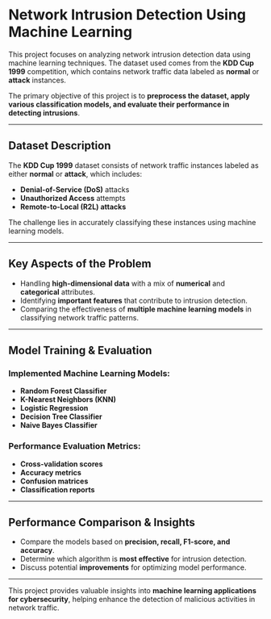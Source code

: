 # Network Intrusion Detection Using Machine Learning 

This project focuses on analyzing network intrusion detection data using machine learning techniques. The dataset used comes from the **KDD Cup 1999** competition, which contains network traffic data labeled as **normal** or **attack** instances.  

The primary objective of this project is to **preprocess the dataset, apply various classification models, and evaluate their performance in detecting intrusions**.  

---

## Dataset Description  

The **KDD Cup 1999** dataset consists of network traffic instances labeled as either **normal** or **attack**, which includes:  
- **Denial-of-Service (DoS)** attacks  
- **Unauthorized Access** attempts  
- **Remote-to-Local (R2L) attacks**  

The challenge lies in accurately classifying these instances using machine learning models.  

---

## Key Aspects of the Problem  

- Handling **high-dimensional data** with a mix of **numerical** and **categorical** attributes.  
- Identifying **important features** that contribute to intrusion detection.  
- Comparing the effectiveness of **multiple machine learning models** in classifying network traffic patterns.  

---

## Model Training & Evaluation  

### Implemented Machine Learning Models:  
- **Random Forest Classifier**  
- **K-Nearest Neighbors (KNN)**  
- **Logistic Regression**  
- **Decision Tree Classifier**  
- **Naive Bayes Classifier**  

### Performance Evaluation Metrics:  
- **Cross-validation scores**  
- **Accuracy metrics**  
- **Confusion matrices**  
- **Classification reports**  

---

## Performance Comparison & Insights  

- Compare the models based on **precision, recall, F1-score, and accuracy**.  
- Determine which algorithm is **most effective** for intrusion detection.  
- Discuss potential **improvements** for optimizing model performance.  

---

This project provides valuable insights into **machine learning applications for cybersecurity**, helping enhance the detection of malicious activities in network traffic.
